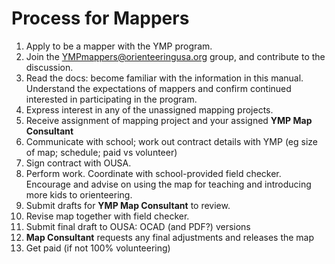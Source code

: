 # Process for Mappers

1. Apply to be a mapper with the YMP program.
2. Join the YMPmappers@orienteeringusa.org group, and contribute to the discussion.
3. Read the docs: become familiar with the information in this manual. Understand the expectations of mappers and confirm continued interested in participating in the program.
4. Express interest in any of the unassigned mapping projects.
5. Receive assignment of mapping project and your assigned **YMP Map Consultant**
6. Communicate with school; work out contract details with YMP \(eg size of map; schedule; paid vs volunteer\)
7. Sign contract with OUSA.
8. Perform work. Coordinate with school-provided field checker. Encourage and advise on using the map for teaching and introducing more kids to orienteering.
9. Submit drafts for **YMP Map Consultant** to review.
10. Revise map together with field checker. 
11. Submit final draft to OUSA: OCAD \(and PDF?\) versions
12. **Map Consultant** requests any final adjustments and releases the map 
13. Get paid \(if not 100% volunteering\)


